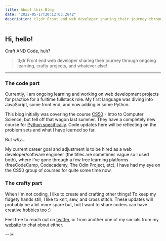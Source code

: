 ```yaml
---
title: About this Blog
date: "2022-05-17T20:12:03.284Z"
description: tl;dr Front end web developer sharing their journey through ongoing learning, crafty projects, and whatever else!
---
```


## Hi, hello!

Craft AND Code, huh? 

> tl;dr Front end web developer sharing their journey through ongoing learning, crafty projects, and whatever else!

--------------

### **The code part** 

Currently, I am ongoing learning and working on web development projects for practice for a fulltime fullstack role. My first language was diving into JavaScript, some front end, and now adding in some Python.

This blog initially was covering the course [CS50](https://cs50.harvard.edu/x/2021/) - Intro to Computer Science, but fell off that wagon last summer. They have a completely new course for [Python specifically](https://cs50.harvard.edu/python/2022/). Code updates here will be reflecting on the problem sets and what I have learned so far.

But _why_...

My current career goal and adjustment is to be hired as a web developer/software engineer (the titles are sometimes vague so I used both), where I've gone through a few free learning platforms (freeCodeCamp, Codecademy, The Odin Project, etc), I have had my eye on the CS50 group of courses for quite some time now.

### **The crafty part**
When I'm not coding, I like to create and crafting other things! To keep my fidgety hands still, I like to knit, sew, and cross stitch. These updates will probably be a bit more spare but, but I want to share coders can have creative hobbies too :)

Feel free to reach out on [twitter](https://www.twitter.com/haley_elder), or from another one of my socials from my [website](https://haleyelder.com) to chat obout either.

-- H